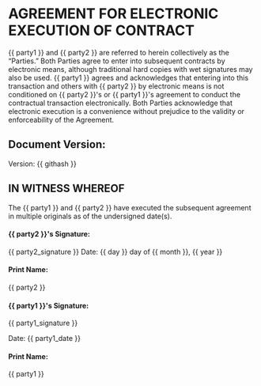 # AGREEMENT FOR ELECTRONIC EXECUTION OF CONTRACT
{{ party1 }} and {{ party2 }} are referred to herein collectively as the “Parties.” Both Parties agree to enter into subsequent contracts by electronic means, although traditional hard copies with wet signatures may also be used. {{ party1 }}
agrees and acknowledges that entering into this transaction and others with {{ party2 }} by electronic means is not conditioned on
{{ party2 }}'s or {{ party1 }}'s agreement to conduct the contractual transaction electronically. Both Parties acknowledge that electronic execution is a convenience without prejudice to the validity or enforceability of the Agreement.

## Document Version: 
Version: {{ githash }}

## IN WITNESS WHEREOF
The {{ party1 }} and {{ party2 }} have executed the subsequent agreement in multiple originals as of the undersigned date(s).

#### {{ party2 }}'s Signature: 
{{ party2_signature }} 
Date: {{ day }} day of {{ month }}, {{ year }}
#### Print Name:
{{ party2 }}

#### {{ party1 }}'s Signature: 
{{ party1_signature }}

Date: {{ party1_date }}
#### Print Name:
{{ party1 }}